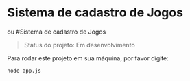 <h1>Sistema de cadastro de Jogos </h1>
ou #Sistema de cadastro de Jogos

> Status do projeto: Em desenvolvimento

Para rodar este projeto em sua máquina, por favor digite:

```
node app.js
```

